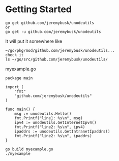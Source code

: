 # Getting Started

```
go get github.com/jeremybusk/unodeutils
or
go get -u github.com/jeremybusk/unodeutils
```

It will put it somewhere like
```
~/go/pkg/mod/github.com/jeremybusk/unodeutils...
check it
ls ~/go/src/github.com/jeremybusk/unodeutils/
```

myexample.go
```
package main

import (
    "fmt"
    "github.com/jeremybusk/unodeutils"
)

func main() {
    msg := unodeutils.Hello()
    fmt.Printf("line1: %s\n", msg)
    ipv4 := unodeutils.GetInternetIpv4()
    fmt.Printf("line2: %s\n", ipv4)
    ipaddrs := unodeutils.GetIntranetIpaddrs()
    fmt.Printf("line2: %s\n", ipaddrs)
}
```

```
go build myexample.go
./myexample
```

